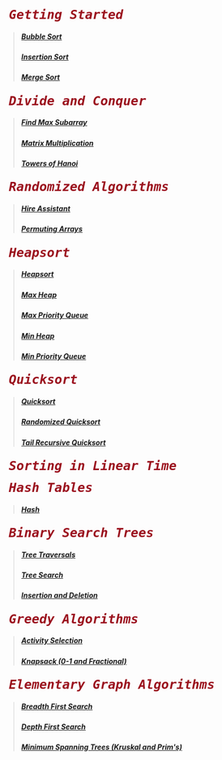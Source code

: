 <pre><b><span style="font-size:25px;font-style:oblique;color:#9b111e;font-weight:bold;font-family:monospace;"> Getting Started </span> </b> </pre>

> ##### [Bubble Sort](https://github.com/gcallah/algorithms/blob/master/ruby/02-getting_started/bubble_sort.rb)
> ##### [Insertion Sort](https://github.com/gcallah/algorithms/blob/master/ruby/02-getting_started/insertion_sort.rb)
> ##### [Merge Sort](https://github.com/gcallah/algorithms/blob/master/ruby/02-getting_started/merge_sort.rb)

<pre><b><span style="font-size:25px;font-style:oblique;color:#9b111e;font-weight:bold;font-family:monospace;"> Divide and Conquer </span> </b> </pre>

> ##### [Find Max Subarray](https://github.com/gcallah/algorithms/blob/master/ruby/04-divide_and_conquer/find_max_subarray.rb)
> ##### [Matrix Multiplication](https://github.com/gcallah/algorithms/blob/master/ruby/04-divide_and_conquer/matrix_multiplication.rb)
> ##### [Towers of Hanoi](https://github.com/gcallah/algorithms/blob/master/ruby/04-divide_and_conquer/towers_of_hanoi.rb)

<pre><b><span style="font-size:25px;font-style:oblique;color:#9b111e;font-weight:bold;font-family:monospace;"> Randomized Algorithms</span></b></pre>

> ##### [Hire Assistant](https://github.com/gcallah/algorithms/blob/master/ruby/05-randomized_algorithms/hire_assistant.rb)
> ##### [Permuting Arrays](https://github.com/gcallah/algorithms/blob/master/ruby/05-randomized_algorithms/permuting_arrays.rb)

<pre><b><span style="font-size:25px;font-style:oblique;color:#9b111e;font-weight:bold;font-family:monospace;"> Heapsort</span></b></pre>

> ##### [Heapsort](https://github.com/gcallah/algorithms/blob/master/ruby/heapsort/heap_sort.rb)
> ##### [Max Heap](https://github.com/gcallah/algorithms/blob/master/ruby/heapsort/max_heap.rb)
> ##### [Max Priority Queue](https://github.com/gcallah/algorithms/blob/master/ruby/heapsort/max_priority_queue.rb)
> ##### [Min Heap](https://github.com/gcallah/algorithms/blob/master/ruby/heapsort/min_heap.rb)
> ##### [Min Priority Queue](https://github.com/gcallah/algorithms/blob/master/ruby/heapsort/min_priority_queue.rb)

<pre><b><span style="font-size:25px;font-style:oblique;color:#9b111e;font-weight:bold;font-family:monospace;"> Quicksort</span></b></pre>

> ##### [Quicksort](https://github.com/gcallah/algorithms/blob/master/ruby/quicksort/quick_sort.rb)
> ##### [Randomized Quicksort](https://github.com/gcallah/algorithms/blob/master/ruby/quicksort/randomized_quick_sort.rb)
> ##### [Tail Recursive Quicksort](https://github.com/gcallah/algorithms/blob/master/ruby/quicksort/tail_recursive_quick_sort.rb)

<pre><b><span style="font-size:25px;font-style:oblique;color:#9b111e;font-weight:bold;font-family:monospace;"> Sorting in Linear Time</span></b></pre>

<pre><b><span style="font-size:25px;font-style:oblique;color:#9b111e;font-weight:bold;font-family:monospace;"> Hash Tables</span></b></pre>

> ##### [Hash](https://github.com/gcallah/algorithms/blob/master/ruby/hash/hash.rb)

<pre><b><span style="font-size:25px;font-style:oblique;color:#9b111e;font-weight:bold;font-family:monospace;"> Binary Search Trees</span></b></pre>

> ##### [Tree Traversals](https://github.com/gcallah/algorithms/blob/master/ruby/binary_search_trees/traversals.rb)
> ##### [Tree Search](https://github.com/gcallah/algorithms/blob/master/ruby/binary_search_trees/search.rb)
> ##### [Insertion and Deletion](https://github.com/gcallah/algorithms/blob/master/ruby/binary_search_trees/insertion_deletion.rb)


<pre><b><span style="font-size:25px;font-style:oblique;color:#9b111e;font-weight:bold;font-family:monospace;"> Greedy Algorithms</span></b></pre>

> ##### [Activity Selection](https://github.com/gcallah/algorithms/blob/master/ruby/greedy_algorithms/activity_selection.rb)
> ##### [Knapsack (0-1 and Fractional)](https://github.com/gcallah/algorithms/blob/master/ruby/greedy_algorithms/knapsack.rb)

<pre><b><span style="font-size:25px;font-style:oblique;color:#9b111e;font-weight:bold;font-family:monospace;"> Elementary Graph Algorithms</span></b></pre>

> ##### [Breadth First Search](https://github.com/gcallah/algorithms/blob/master/ruby/graph_algorithms/breadth_first_search.rb)
> ##### [Depth First Search](https://github.com/gcallah/algorithms/blob/master/ruby/graph_algorithms/depth_first_search.rb)
> ##### [Minimum Spanning Trees (Kruskal and Prim's)](https://github.com/gcallah/algorithms/blob/master/ruby/graph_algorithms/minimum_spanning_tree.rb)
